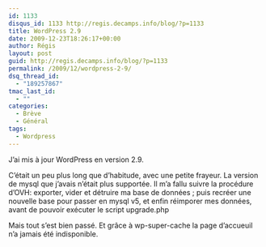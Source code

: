 ```yaml
---
id: 1133
disqus_id: 1133 http://regis.decamps.info/blog/?p=1133
title: WordPress 2.9
date: 2009-12-23T18:26:17+00:00
author: Régis
layout: post
guid: http://regis.decamps.info/blog/?p=1133
permalink: /2009/12/wordpress-2-9/
dsq_thread_id:
  - "189257867"
tmac_last_id:
  - ""
categories:
  - Brève
  - Général
tags:
  - Wordpress
---
```

J’ai mis à jour WordPress en version 2.9.

C’était un peu plus long que d’habitude, avec une petite frayeur. La version de mysql que j’avais n’était plus supportée. Il m’a fallu suivre la procédure d’OVH: exporter, vider et détruire ma base de données ; puis recréer une nouvelle base pour passer en mysql v5, et enfin réimporer mes données, avant de pouvoir exécuter le script upgrade.php

Mais tout s’est bien passé. Et grâce à wp-super-cache la page d’accueuil n’a jamais été indisponible.
